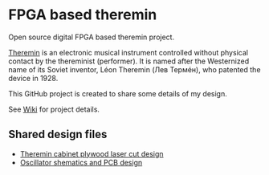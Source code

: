 # FPGA based theremin

Open source digital FPGA based theremin project.

[Theremin](https://en.wikipedia.org/wiki/Theremin) is an electronic musical instrument controlled without physical contact by the thereminist (performer).
It is named after the Westernized name of its Soviet inventor, Léon Theremin (Лев Термéн), who patented the device in 1928. 

This GitHub project is created to share some details of my design.

See [Wiki](https://github.com/fpga-theremin/theremin/wiki) for project details.

## Shared design files

* [Theremin cabinet plywood laser cut design](https://github.com/fpga-theremin/theremin/tree/master/hardware/cabinet)
* [Oscillator shematics and PCB design](https://github.com/fpga-theremin/theremin/tree/master/hardware/oscillator)


